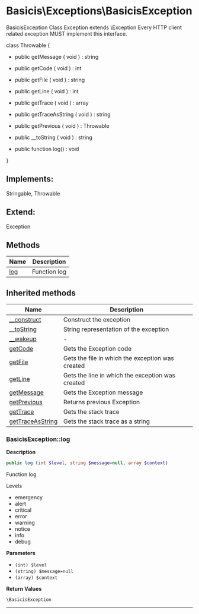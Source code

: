 # Basicis\Exceptions\BasicisException  

BasicisException Class
Exception extends \Exception
Every HTTP client related exception MUST implement this interface.

class Throwable {
 - public getMessage ( void ) : string

 - public getCode ( void ) : int

 - public getFile ( void ) : string

 - public getLine ( void ) : int

 - public getTrace ( void ) : array

 - public getTraceAsString ( void ) : string

 - public getPrevious ( void ) : Throwable

 - public __toString ( void ) : string

 - public function log() : void

}  

## Implements:
Stringable, Throwable

## Extend:

Exception

## Methods

| Name | Description |
|------|-------------|
|[log](#basicisexceptionlog)|Function log|

## Inherited methods

| Name | Description |
|------|-------------|
| [__construct](https://secure.php.net/manual/en/exception.__construct.php) | Construct the exception |
| [__toString](https://secure.php.net/manual/en/exception.__tostring.php) | String representation of the exception |
| [__wakeup](https://secure.php.net/manual/en/exception.__wakeup.php) | - |
| [getCode](https://secure.php.net/manual/en/exception.getcode.php) | Gets the Exception code |
| [getFile](https://secure.php.net/manual/en/exception.getfile.php) | Gets the file in which the exception was created |
| [getLine](https://secure.php.net/manual/en/exception.getline.php) | Gets the line in which the exception was created |
| [getMessage](https://secure.php.net/manual/en/exception.getmessage.php) | Gets the Exception message |
| [getPrevious](https://secure.php.net/manual/en/exception.getprevious.php) | Returns previous Exception |
| [getTrace](https://secure.php.net/manual/en/exception.gettrace.php) | Gets the stack trace |
| [getTraceAsString](https://secure.php.net/manual/en/exception.gettraceasstring.php) | Gets the stack trace as a string |



### BasicisException::log  

**Description**

```php
public log (int $level, string $message=null, array $context)
```

Function log 

Levels  
  
- emergency  
- alert  
- critical  
- error  
- warning  
- notice  
- info  
- debug 

**Parameters**

* `(int) $level`
* `(string) $message=null`
* `(array) $context`

**Return Values**

`\BasicisException`




<hr />


